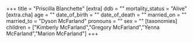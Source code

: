 +++
title = "Priscilla Blanchette"
[extra]
ddb = ""
mortality_status = "Alive"
[extra.cha]
age = ""
date_of_birth = ""
date_of_death = ""
married_on = ""
married_to = "Dyson McFarland"
pronouns = ""
sex = ""
[taxonomies]
children = ["Kimberly McFarland","Gregory McFarland","Yenna McFarland","Marion McFarland"]
+++

